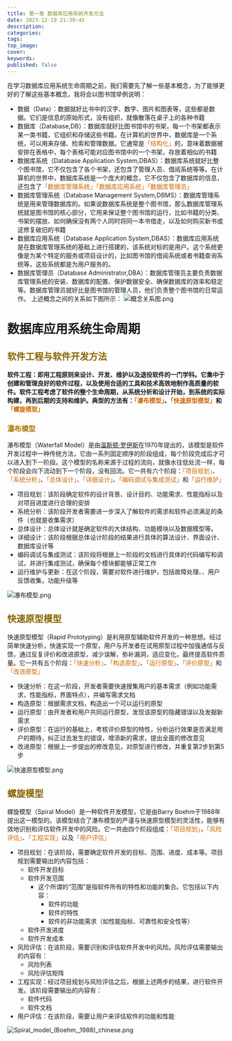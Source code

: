 ```yaml
---
title: 第一章 数据库应用系统开发方法
date: 2023-12-19 21:39:45
description: 
categories: 
tags: 
top_image: 
cover: 
keywords:
published: false
---
```


在学习数据库应用系统生命周期之前，我们需要先了解一些基本概念，为了能够更好的了解这些基本概念，我将会以图书馆举例说明：
- 数据（Data）：数据就好比书中的汉字、数字、图片和图表等，这些都是数据。它们是信息的原始形式，没有组织，就像散落在桌子上的各种书籍
- 数据库（Database,DB）：数据库就好比图书馆中的书架，每一个书架都表示某一类书籍，它组织和存储这些书籍。在计算机的世界中，数据库是一个系统，可以用来存储、检索和管理数据。它通常是<font color = "CC6600">「结构化」</font>的，意味着数据被安排在表格中，每个表格可能对应图书馆中的一个书架，存放着相似的书籍
- 数据库系统（Database Application System,DBAS）：数据库系统就好比整个图书馆，它不仅包含了各个书架，还包含了管理人员、借阅系统等等。在计算机的世界中，数据库系统是一个庞大的概念，它不仅包含了数据库的信息，还包含了<font color = "CC6600">「数据库管理系统」</font><font color = "CC6600">「数据库应用系统」</font><font color = "CC6600">「数据库管理员」</font>
- 数据库管理系统（Database Management System,DBMS）：数据库管理系统是用来管理数据库的。如果说数据库系统是整个图书馆，那么数据库管理系统就是图书馆的核心部分，它用来保证整个图书馆的运行，比如书籍的分类、书架的摆放、如何确保没有两个人同时将同一本书借走，以及如何购买新书或这修复破旧的书籍
- 数据库应用系统（Database Application System,DBAS）：数据库应用系统是在数据库管理系统的基础上进行搭建的，该系统对标的是用户。这个系统更像是为某个特定的服务或项目设计的，比如图书馆的借阅系统或者书籍查询系统等，这些系统都是为用户服务的。
- 数据库管理员（Database Administrator,DBA）：数据库管理员主要负责数据库管理系统的安装、数据库的配置、保护数据安全、确保数据库的效率和稳定等。数据库管理员就好比是图书馆的管理人员，他们负责整个图书馆的日常运作。
上述概念之间的关系如下图所示：
![概念关系图.png](https://arturia-blog-1316646580.cos.ap-shanghai.myqcloud.com/ArturiaBlogPicGo/202312182045493.png)

# 数据库应用系统生命周期
## <font color = "886600">软件工程与软件开发方法</font>
<strong>软件工程：即用工程原则来设计、开发、维护以及退役软件的一门学科。它集中于创建和管理良好的软件过程，以及使用合适的工具和技术高效地制作高质量的软件。软件工程考虑了软件的整个生命周期，从系统分析和设计开始，到系统的实际构建，再到后期的支持和维护。典型的方法有：<font color = "CC6600">「瀑布模型」</font>、<font color = "CC6600">「快速原型模型」</font>和<font color = "CC6600">「螺旋模型」</font></strong>
### <font color = "AA7700">瀑布模型</font>
瀑布模型（Waterfall Model）是由<a href = "https://en.wikipedia.org/wiki/Winston_W._Royce">温斯顿·罗伊斯</a>在1970年提出的，该模型是软件开发过程中一种传统方法，它由一系列固定顺序的阶段组成，每个阶段完成后才可以进入到下一阶段。这个模型的名称来源于过程的流向，就像水往低处流一样，每个阶段会向下流动到下一个阶段，没有回流。它一共有六个阶段：<font color = "CC6600">「项目规划」</font>、<font color = "CC6600">「系统分析」</font>、<font color = "CC6600">「总体设计」</font>、<font color = "CC6600">「详细设计」</font>、<font color = "CC6600">「编码调试与集成测试」</font>和<font color = "CC6600">「运行维护」</font>
- 项目规划：该阶段确定软件的设计背景、设计目的、功能需求、性能指标以及对项目进度进行合理的安排
- 系统分析：该阶段开发者需要进一步深入了解软件的需求和软件必须满足的条件（也就是收集需求）
- 总体设计：总体设计就是确定软件的大体结构、功能模块以及数据模型等。
- 详细设计：该阶段根据总体设计阶段的结果进行具体的算法设计、界面设计、数据库设计等
- 编码调试与集成测试：该阶段将根据上一阶段的文档进行具体的代码编写和调试，并进行集成测试，确保每个模块都能够正常工作
- 运行维护与更新：在这个阶段，需要对软件进行维护，包括故障处理、、用户反馈收集，功能升级等

![瀑布模型.png](https://arturia-blog-1316646580.cos.ap-shanghai.myqcloud.com/ArturiaBlogPicGo/202312192054530.png)
## <font color = "886600">快速原型模型</font>
快速原型模型（Rapid Prototyping）是利用原型辅助软件开发的一种思想。经过简单快速分析，快速实现一个原型，用户与开发者在试用原型过程中加强通信与反馈，通过反复评价和改进原型，减少误解，弥补漏洞，适应变化，最终提高软件质量。它一共有五个阶段：<font color = "CC6600">「快速分析」</font>、<font color = "CC6600">「构造原型」</font>、<font color = "CC6600">「运行原型」</font>、<font color = "CC6600">「评价原型」</font>和<font color = "CC6600">「改进原型」</font>
- 快速分析：在这一阶段，开发者需要快速搜集用户的基本需求（例如功能需求，性能指标，界面特点），并编写需求文档
- 构造原型：根据需求文档，构造出一个可以运行的原型
- 运行原型：由开发者和用户共同运行原型，发现该原型的隐藏错误以及发掘新需求
- 评价原型：在运行的基础上，考核评价原型的特性，分析运行效果是否满足用户的期待，纠正过去发生的错误，增添新的需求，提出全面的修改意见
- 改进原型：根据上一步提出的修改意见，对原型进行修改，并重复第2步到第5步

![快速原型模型.png](https://arturia-blog-1316646580.cos.ap-shanghai.myqcloud.com/ArturiaBlogPicGo/202312192120250.png)

## <font color = "886600">螺旋模型</font>
螺旋模型（Spiral Model）是一种软件开发模型，它是由Barry Boehm于1988年提出这一模型的。该模型结合了瀑布模型的严谨与快速原型模型的灵活性，能够有效地识别和评估软件开发中的风险。它一共由四个阶段组成：<font color = "CC6600">「项目规划」</font>，<font color = "CC6600">「风险评估」</font>、<font color = "CC6600">「工程实现」</font>以及<font color = "CC6600">「用户评估」</font>
- 项目规划：在该阶段，需要确定软件开发的目标、范围、进度、成本等。项目规划需要输出的内容包括：
	- 软件开发目标
	- 软件开发范围
		- 这个所谓的“范围”是指软件所有的特性和功能的集合。它包括以下内容：
			- 软件的功能
			- 软件的特性
			- 软件的非功能需求（如性能指标、可靠性和安全性等）
	- 软件开发进度
	- 软件开发成本
- 风险评估：在该阶段，需要识别和评估软件开发中的风险。风险评估需要输出的内容有：
	- 风险列表
	- 风险评估矩阵
- 工程实现：经过项目规划与风险评估之后，根据上述两步的结果，进行软件开发。该阶段需要输出的内容有：
	- 软件代码
	- 软件文档
- 用户评估：在该阶段，需要让用户来评估软件的功能和性能

![Spiral_model_(Boehm,_1988)_chinese.png](https://arturia-blog-1316646580.cos.ap-shanghai.myqcloud.com/ArturiaBlogPicGo/202312192139457.png)
